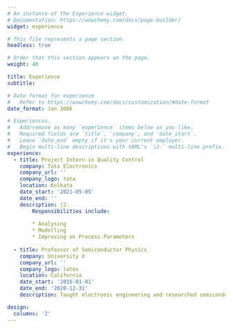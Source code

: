 ```yaml
---
# An instance of the Experience widget.
# Documentation: https://wowchemy.com/docs/page-builder/
widget: experience

# This file represents a page section.
headless: true

# Order that this section appears on the page.
weight: 40

title: Experience
subtitle:

# Date format for experience
#   Refer to https://wowchemy.com/docs/customization/#date-format
date_format: Jan 2006

# Experiences.
#   Add/remove as many `experience` items below as you like.
#   Required fields are `title`, `company`, and `date_start`.
#   Leave `date_end` empty if it's your current employer.
#   Begin multi-line descriptions with YAML's `|2-` multi-line prefix.
experience:
  - title: Project Intern in Quality Control
    company: Tata Electronics
    company_url: ''
    company_logo: tata
    location: Kolkata
    date_start: '2021-05-05'
    date_end: ''
    description: |2-
        Responsibilities include:
        
        * Analysing 
        * Modelling
        * Improving on Process Parameters
        
  - title: Professor of Semiconductor Physics
    company: University X
    company_url: ''
    company_logo: latex
    location: California
    date_start: '2016-01-01'
    date_end: '2020-12-31'
    description: Taught electronic engineering and researched semiconductor physics.

design:
  columns: '2'
---
```

